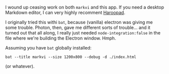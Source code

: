I wound up ceasing work on both `markvi` and this app. If you need a desktop
Markdown editor, I can very highly recomment [Haroopad](http://pad.haroopress.com/).

I originally tried this withi `bat`, because (vanilla) electron was giving me some
trouble. Photon, then, gave me different sorts of trouble... and it turned out
that all along, I really just needed `node-integration:false` in the file where
we're building the Electron window. Hmph.

Assuming you have `bat` globally installed:

`bat --title markvi --size 1200x800 --debug -d ./index.html`

(or whatever).

